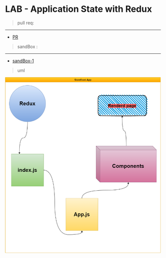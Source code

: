 # LAB - Application State with Redux


> pull req: 

--- 

- [PR]()

> sandBox : 

--- 

- [sandBox-1]()


> uml 

![](https://raw.githubusercontent.com/ibrahemomari/storefront/main/src/Images/UML.png)